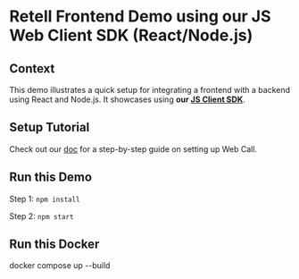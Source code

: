 # Retell Frontend Demo using our JS Web Client SDK (React/Node.js)

## Context

This demo illustrates a quick setup for integrating a frontend with a backend
using React and Node.js. It showcases using **our [JS Client SDK](https://github.com/adam-team/retell-client-js-sdk)**.

## Setup Tutorial

Check out our [doc](https://docs.retellai.com/guide/react-web-call-setup) for a
step-by-step guide on setting up Web Call.

## Run this Demo

Step 1: `npm install`

Step 2: `npm start`

## Run this Docker

docker compose up --build
